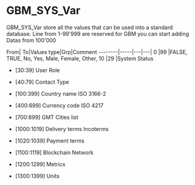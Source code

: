 # GBM_SYS_Var
GBM_SYS_Var store all the values that can be used into a standard database. Line from 1-99'999 are reserved for GBM you can start adding Datas from 100'000 

From| To|Values type|Grp|Comment
--------|-----|---|---|
0       |99     |FALSE, TRUE, No, Yes, Male, Female, Other, 
10      |29     |System Status
- [30:39]       User Role
- [40:79]       Contact Type
- [100:399]     Country name    ISO 3166-2  
- [400:699]     Currency code   ISO 4217    
- [700:899]     GMT Cities list
- [1000:1019]   Delivery terms Incoterms
- [1020:1039]   Payment terms

- [1100:1119]   Blockchain Network
 
- [1200:1299]   Metrics
- [1300:1399]   Units